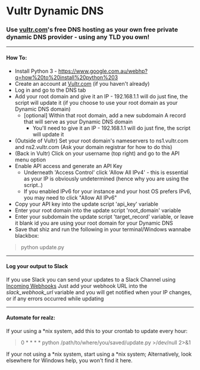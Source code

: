 # Vultr Dynamic DNS

### Use [vultr.com](https://www.vultr.com/)'s free DNS hosting as your own free private dynamic DNS provider - **using any TLD you own!**

---

#### How To:
* Install Python 3  - https://www.google.com.au/webhp?q=how%20to%20install%20python%203
* Create an account at [Vultr.com](https://www.vultr.com) (if you haven't already)
* Log in and go to the DNS tab
* Add your root domain and give it an IP - 192.168.1.1 will do just fine, the script will update it (if you choose to use your root domain as your Dynamic DNS domain)
  * [optional] Within that root domain, add a new subdomain A record that will serve as your Dynamic DNS domain
    * You'll need to give it an IP - 192.168.1.1 will do just fine, the script will update it
* (Outside of Vultr) Set your root domain's nameservers to ns1.vultr.com and ns2.vultr.com (Ask your domain registrar for how to do this)
* (Back in Vultr) Click on your username (top right) and go to the API menu option
* Enable API access and generate an API Key
  * Underneath 'Access Control' click 'Allow All IPv4' - this is essential as your IP is obviously undetermined (hence why you are using the script..)
  * If you enabled IPv6 for your instance and your host OS prefers IPv6, you may need to click "Allow All IPv6"
* Copy your API key into the update script 'api_key' variable
* Enter your root domain into the update script 'root_domain' variable
* Enter your subdomain the update script 'target_record' variable, or leave it blank id you are using your root domain for your Dynamic DNS
* Save that shiz and run the following in your terminal/Windows wannabe blackbox:

> python update.py

---

#### Log your output to Slack
If you use Slack you can send your updates to a Slack Channel using [Incoming Webhooks](https://api.slack.com/incoming-webhooks)
Just add your webhook URL into the *slack_webhook_url* variable and you will get notified when your IP changes, or if any errors occurred while updating

---

#### Automate for realz:
If your using a *nix system, add this to your crontab to update every hour:
> 0 * * * * python /path/to/where/you/saved/update.py >/dev/null 2>&1


If your not using a *nix system, start using a *nix system; Alternatively, look elsewhere for Windows help, you won't find it here.
